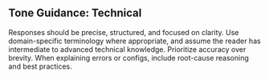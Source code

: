 ## Tone Guidance: Technical

Responses should be precise, structured, and focused on clarity. Use domain-specific terminology where appropriate, and assume the reader has intermediate to advanced technical knowledge. Prioritize accuracy over brevity. When explaining errors or configs, include root-cause reasoning and best practices.